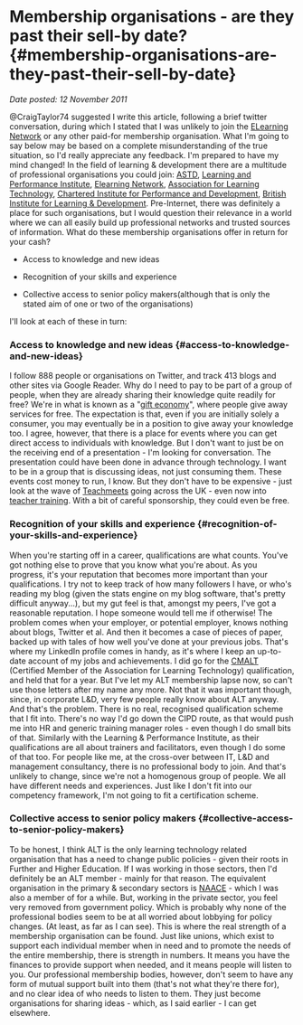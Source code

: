 # Membership organisations - are they past their sell-by date? {#membership-organisations-are-they-past-their-sell-by-date}

_Date posted: 12 November 2011_

@CraigTaylor74 suggested I write this article, following a brief twitter conversation, during which I stated that I was unlikely to join the [ELearning Network](http://www.elearningnetwork.org/) or any other paid-for membership organisation.   What I'm going to say below may be based on a complete misunderstanding of the true situation, so I'd really appreciate any feedback. I'm prepared to have my mind changed!    In the field of learning & development there are a multitude of professional organisations you could join: [ASTD](http://www.astd.org/), [Learning and Performance Institute](http://www.learningandperformanceinstitute.com/), [Elearning Network](http://www.elearningnetwork.org/), [Association for Learning Technology](http://www.alt.ac.uk/), [Chartered Institute for Performance and Development](http://www.cipd.co.uk/), [British Institute for Learning & Development](http://www.thebild.org/).   Pre-Internet, there was definitely a place for such organisations, but I would question their relevance in a world where we can all easily build up professional networks and trusted sources of information.   What do these membership organisations offer in return for your cash?  

*   Access to knowledge and new ideas

*   Recognition of your skills and experience

*   Collective access to senior policy makers(although that is only the stated aim of one or two of the organisations)

  I'll look at each of these in turn:  

### Access to knowledge and new ideas {#access-to-knowledge-and-new-ideas}

  I follow 888 people or organisations on Twitter, and track 413 blogs and other sites via Google Reader. Why do I need to pay to be part of a group of people, when they are already sharing their knowledge quite readily for free?   We're in what is known as a "[gift economy](http://en.wikipedia.org/wiki/Gift_economy)", where people give away services for free. The expectation is that, even if you are initially solely a consumer, you may eventually be in a position to give away your knowledge too.   I agree, however, that there is a place for events where you can get direct access to individuals with knowledge. But I don't want to just be on the receiving end of a presentation - I'm looking for conversation. The presentation could have been done in advance through technology. I want to be in a group that is discussing ideas, not just consuming them. These events cost money to run, I know. But they don't have to be expensive - just look at the wave of [Teachmeets](http://www.teachmeet.org.uk/) going across the UK - even now into [teacher training](http://www.oliverquinlan.com/blog/2011/10/28/teachmeet-plymouth-buzzing-about-behaviour/). With a bit of careful sponsorship, they could even be free.    

### Recognition of your skills and experience {#recognition-of-your-skills-and-experience}

  When you're starting off in a career, qualifications are what counts. You've got nothing else to prove that you know what you're about.   As you progress, it's your reputation that becomes more important than your qualifications. I try not to keep track of how many followers I have, or who's reading my blog (given the stats engine on my blog software, that's pretty difficult anyway...), but my gut feel is that, amongst my peers, I've got a reasonable reputation. I hope someone would tell me if otherwise!   The problem comes when your employer, or potential employer, knows nothing about blogs, Twitter et al. And then it becomes a case of pieces of paper, backed up with tales of how well you've done at your previous jobs. That's where my LinkedIn profile comes in handy, as it's where I keep an up-to-date account of my jobs and achievements.   I did go for the [CMALT](http://www.alt.ac.uk/get-involved/certified-membership) (Certified Member of the Association for Learning Technology) qualification, and held that for a year. But I've let my ALT membership lapse now, so can't use those letters after my name any more. Not that it was important though, since, in corporate L&D, very few people really know about ALT anyway.   And that's the problem. There is no real, recognised qualification scheme that I fit into. There's no way I'd go down the CIPD route, as that would push me into HR and generic training manager roles - even though I do small bits of that. Similarly with the Learning & Performance Institute, as their qualifications are all about trainers and facilitators, even though I do some of that too.   For people like me, at the cross-over between IT, L&D and management consultancy, there is no professional body to join. And that's unlikely to change, since we're not a homogenous group of people. We all have different needs and experiences. Just like I don't fit into our competency framework, I'm not going to fit a certification scheme.  

### Collective access to senior policy makers {#collective-access-to-senior-policy-makers}

  To be honest, I think ALT is the only learning technology related organisation that has a need to change public policies - given their roots in Further and Higher Education. If I was working in those sectors, then I'd definitely be an ALT member - mainly for that reason. The equivalent organisation in the primary & secondary sectors is [NAACE](http://www.naace.co.uk/) - which I was also a member of for a while. But, working in the private sector, you feel very removed from government policy. Which is probably why none of the professional bodies seem to be at all worried about lobbying for policy changes. (At least, as far as I can see).   This is where the real strength of a membership organisation can be found. Just like unions, which exist to support each individual member when in need and to promote the needs of the entire membership, there is strength in numbers. It means you have the finances to provide support when needed, and it means people will listen to you.   Our professional membership bodies, however, don't seem to have any form of mutual support built into them (that's not what they're there for), and no clear idea of who needs to listen to them. They just become organisations for sharing ideas - which, as I said earlier - I can get elsewhere.